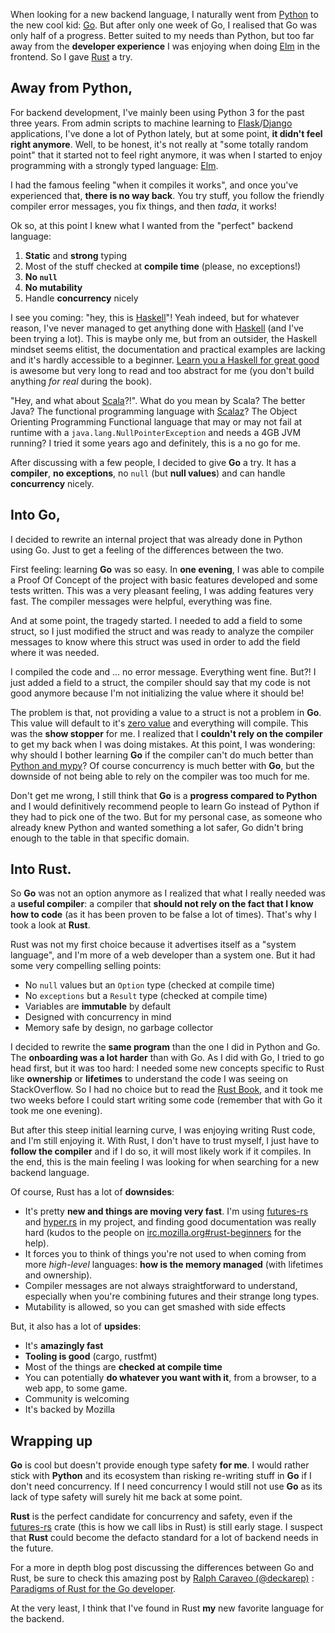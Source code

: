 <!-- 
title:  From python to Go to Rust: an opinionated journey
date: 2018-03-22 09:00:00+01:00
categories: point of view
slug: from-python-to-go-to-rust
tags: rust go elm
-->

When looking for a new backend language, I naturally went from [Python] to the new cool kid: [Go]. But after only one week of Go, I realised that Go was only half of a progress. Better suited to my needs than Python, but too far away from the __developer experience__ I was enjoying when doing [Elm] in the frontend. So I gave [Rust] a try.
<!-- TEASER_END -->

## Away from Python,

For backend development, I've mainly been using Python 3 for the past three years. From admin scripts to machine learning to [Flask]/[Django] applications, I've done a lot of Python lately, but at some point, __it didn't feel right anymore__. Well, to be honest, it's not really at "some totally random point" that it started not to feel right anymore, it was when I started to enjoy programming with a strongly typed language: [Elm].

I had the famous feeling "when it compiles it works", and once you've experienced that, __there is no way back__. You try stuff, you follow the friendly compiler error messages, you fix things, and then _tada_, it works!

Ok so, at this point I knew what I wanted from the "perfect" backend language:

1. __Static__ and __strong__ typing
2. Most of the stuff checked at __compile time__ (please, no exceptions!)
3. __No `null`__
4. __No mutability__
5. Handle __concurrency__ nicely

I see you coming: "hey, this is [Haskell]"! Yeah indeed, but for whatever reason, I've never managed to get anything done with [Haskell] (and I've been trying a lot). This is maybe only me, but from an outsider, the Haskell mindset seems elitist, the documentation and practical examples are lacking and it's hardly accessible to a beginner. [Learn you a Haskell for great good](http://learnyouahaskell.com/) is awesome but very long to read and too abstract for me (you don't build anything _for real_ during the book).

"Hey, and what about [Scala]?!". What do you mean by Scala? The better Java? The functional programming language with [Scalaz]? The Object Orienting Programming Functional language that may or may not fail at runtime with a `java.lang.NullPointerException` and needs a 4GB JVM running? I tried it some years ago and definitely, this is a no go for me.

After discussing with a few people, I decided to give __Go__ a try. It has a __compiler__, __no exceptions__, no `null` (but __null values__) and can handle __concurrency__ nicely.

## Into Go,

I decided to rewrite an internal project that was already done in Python using Go. Just to get a feeling of the differences between the two.

First feeling: learning __Go__ was so easy. In __one evening__, I was able to compile a Proof Of Concept of the project with basic features developed and some tests written. This was a very pleasant feeling, I was adding features very fast. The compiler messages were helpful, everything was fine.

And at some point, the tragedy started. I needed to add a field to some struct, so I just modified the struct and was ready to analyze the compiler messages to know where this struct was used in order to add the field where it was needed.

I compiled the code and … no error message. Everything went fine. But?! I just added a field to a struct, the compiler should say that my code is not good anymore because I'm not initializing the value where it should be!

The problem is that, not providing a value to a struct is not a problem in __Go__. This value will default to it's [zero value](https://tour.golang.org/basics/12) and everything will compile. This was the __show stopper__ for me. I realized that I __couldn't rely on the compiler__ to get my back when I was doing mistakes. At this point, I was wondering: why should I bother learning __Go__ if the compiler can't do much better than [Python and mypy](http://mypy-lang.org/)? Of course concurrency is much better with __Go__, but the downside of not being able to rely on the compiler was too much for me.

Don't get me wrong, I still think that __Go__ is a __progress compared to Python__ and I would definitively recommend people to learn Go instead of Python if they had to pick one of the two. But for my personal case, as someone who already knew Python and wanted something a lot safer, Go didn't bring enough to the table in that specific domain.

## Into Rust.

So __Go__ was not an option anymore as I realized that what I really needed was a __useful compiler__: a compiler that __should not rely on the fact that I know how to code__ (as it has been proven to be false a lot of times). That's why I took a look at __Rust__.

Rust was not my first choice because it advertises itself as a "system language", and I'm more of a web developer than a system one. But it had some very compelling selling points:

- No `null` values but an `Option` type (checked at compile time)
- No `exceptions` but a `Result` type (checked at compile time)
- Variables are __immutable__ by default
- Designed with concurrency in mind
- Memory safe by design, no garbage collector

I decided to rewrite the __same program__ than the one I did in Python and Go. The __onboarding was a lot harder__ than with Go. As I did with Go, I tried to go head first, but it was too hard: I needed some new concepts specific to Rust like __ownership__ or __lifetimes__ to understand the code I was seeing on StackOverflow. So I had no choice but to read the [Rust Book](https://doc.rust-lang.org/book/second-edition/), and it took me two weeks before I could start writing some code (remember that with Go it took me one evening).

But after this steep initial learning curve, I was enjoying writing Rust code, and I'm still enjoying it. With Rust, I don't have to trust myself, I just have to __follow the compiler__ and if I do so, it will most likely work if it compiles. In the end, this is the main feeling I was looking for when searching for a new backend language.


Of course, Rust has a lot of __downsides__:
- It's pretty __new and things are moving very fast__. I'm using [futures-rs](https://docs.rs/futures/) and [hyper.rs](https://hyper.rs/) in my project, and finding good documentation was really hard (kudos to the people on [irc.mozilla.org#rust-beginners](https://chat.mibbit.com/?server=irc.mozilla.org&channel=%23rust-beginners) for the help).
- It forces you to think of things you're not used to when coming from more _high-level_ languages: __how is the memory managed__ (with lifetimes and ownership).
- Compiler messages are not always straightforward to understand, especially when you're combining futures and their strange long types.
- Mutability is allowed, so you can get smashed with side effects

But, it also has a lot of __upsides__:
- It's __amazingly fast__
- __Tooling is good__ (cargo, rustfmt)
- Most of the things are __checked at compile time__
- You can potentially __do whatever you want with it__, from a browser, to a web app, to some game.
- Community is welcoming
- It's backed by Mozilla

## Wrapping up

__Go__ is cool but doesn't provide enough type safety __for me__. I would rather stick with __Python__ and its ecosystem than risking re-writing stuff in __Go__ if I don't need concurrency. If I need concurrency I would still not use __Go__ as its lack of type safety will surely hit me back at some point.

__Rust__ is the perfect candidate for concurrency and safety, even if the [futures-rs](https://crates.io/crates/futures) crate (this is how we call libs in Rust) is still early stage. I suspect that __Rust__ could become the defacto standard for a lot of backend needs in the future.

For a more in depth blog post discussing the differences between Go and Rust, be sure to check this amazing post by [Ralph Caraveo (@deckarep)](https://twitter.com/deckarep) : [Paradigms of Rust for the Go developer](https://medium.com/@deckarep/paradigms-of-rust-for-the-go-developer-210f67cd6a29).

At the very least, I think that I've found in Rust __my__ new favorite language for the backend.

[Python]: http://python.org/
[Go]: https://golang.org/
[Elm]: http://elm-lang.org/
[Rust]: https://www.rust-lang.org/
[Flask]: http://flask.pocoo.org/
[Django]: https://www.djangoproject.com/
[Haskell]: https://www.haskell.org/
[Scala]: https://www.scala-lang.org/
[Scalaz]: https://github.com/scalaz/scalaz
